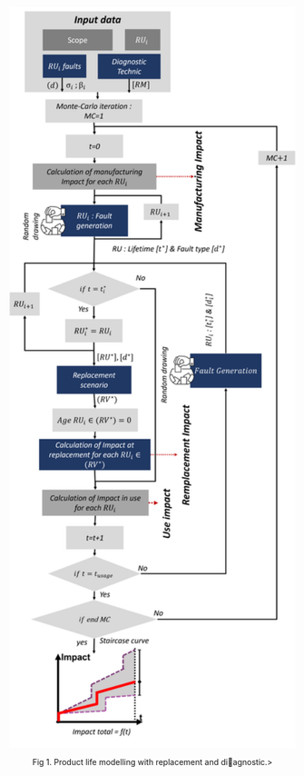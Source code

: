  <div align="center">
    <img src="../Images/Algorithm.png" alt="Staircase Curve" width="600"/>
    <p>Fig 1. Product life modelling with replacement and diagnostic.>
</div> 
